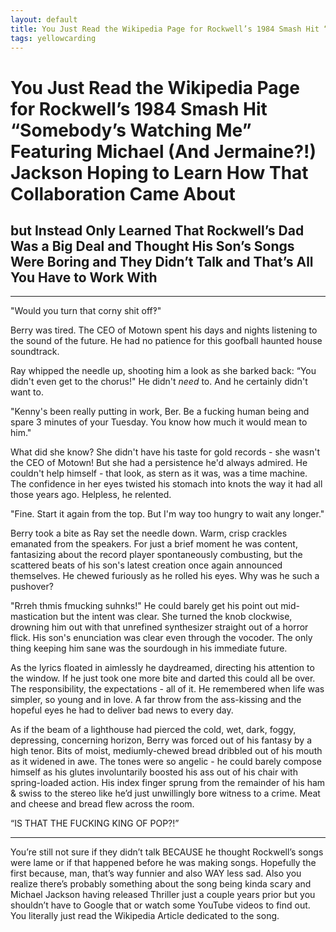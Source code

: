 ```yaml
---
layout: default
title: You Just Read the Wikipedia Page for Rockwell’s 1984 Smash Hit “Somebody’s Watching Me”
tags: yellowcarding
---
```


# You Just Read the Wikipedia Page for Rockwell’s 1984 Smash Hit “Somebody’s Watching Me” Featuring Michael (And Jermaine?!) Jackson Hoping to Learn How That Collaboration Came About

## but Instead Only Learned That Rockwell’s Dad Was a Big Deal and Thought His Son’s Songs Were Boring and They Didn’t Talk and That’s All You Have to Work With

****

"Would you turn that corny shit off‽"

Berry was tired. The CEO of Motown spent his days and nights listening to the sound of the future. He had no patience for this goofball haunted house soundtrack.

Ray whipped the needle up, shooting him a look as she barked back: “You didn't even get to the chorus!" He didn't *need* to. And he certainly didn't want to.

"Kenny's been really putting in work, Ber. Be a fucking human being and spare 3 minutes of your Tuesday. You know how much it would mean to him."

What did she know? She didn't have his taste for gold records - she wasn't the CEO of Motown! But she had a persistence he'd always admired. He couldn't help himself - that look, as stern as it was, was a time machine. The confidence in her eyes twisted his stomach into knots the way it had all those years ago. Helpless, he relented.

"Fine. Start it again from the top. But I'm way too hungry to wait any longer."

Berry took a bite as Ray set the needle down. Warm, crisp crackles emanated from the speakers. For just a brief moment he was content, fantasizing about the record player spontaneously combusting, but the scattered beats of his son's latest creation once again announced themselves. He chewed furiously as he rolled his eyes. Why was he such a pushover?

"Rrreh thmis fmucking suhnks!" He could barely get his point out mid-mastication but the intent was clear. She turned the knob clockwise, drowning him out with that unrefined synthesizer straight out of a horror flick. His son's enunciation was clear even through the vocoder. The only thing keeping him sane was the sourdough in his immediate future.

As the lyrics floated in aimlessly he daydreamed, directing his attention to the window. If he just took one more bite and darted this could all be over. The responsibility, the expectations - all of it. He remembered when life was simpler, so young and in love. A far throw from the ass-kissing and the hopeful eyes he had to deliver bad news to every day.

As if the beam of a lighthouse had pierced the cold, wet, dark, foggy, depressing, concerning horizon, Berry was forced out of his fantasy by a high tenor. Bits of moist, mediumly-chewed bread dribbled out of his mouth as it widened in awe. The tones were so angelic - he could barely compose himself as his glutes involuntarily boosted his ass out of his chair with spring-loaded action. His index finger sprung from the remainder of his ham & swiss to the stereo like he’d just unwillingly bore witness to a crime. Meat and cheese and bread flew across the room.

“IS THAT THE FUCKING KING OF POP?!”

* * *

You’re still not sure if they didn’t talk BECAUSE he thought Rockwell’s songs were lame or if that happened before he was making songs. Hopefully the first because, man, that’s way funnier and also WAY less sad. Also you realize there’s probably something about the song being kinda scary and Michael Jackson having released Thriller just a couple years prior but you shouldn’t have to Google that or watch some YouTube videos to find out. You literally just read the Wikipedia Article dedicated to the song.